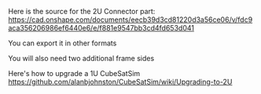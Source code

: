 Here is the source for the 2U Connector part: https://cad.onshape.com/documents/eecb39d3cd81220d3a56ce06/v/fdc9aca356206986ef6440e6/e/f881e9547bb3cd4fd653d041

You can export it in other formats

You will also need two additional frame sides

Here's how to upgrade a 1U CubeSatSim https://github.com/alanbjohnston/CubeSatSim/wiki/Upgrading-to-2U
